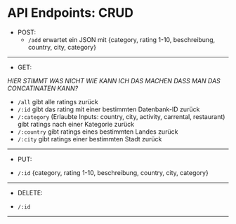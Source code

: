 # API Endpoints: CRUD

- POST:
    - `/add` erwartet ein JSON mit {category, rating 1-10, beschreibung, country, city, category}
---
- GET:

*HIER STIMMT WAS NICHT WIE KANN ICH DAS MACHEN DASS MAN DAS CONCATINATEN KANN?*

- `/all` gibt alle ratings zurück
- `/:id` gibt das rating mit einer bestimmten Datenbank-ID zurück
- `/:category` (Erlaubte Inputs: country, city, activity, carrental, restaurant) gibt ratings nach einer Kategorie zurück
- `/:country` gibt ratings eines bestimmten Landes zurück
- `/:city` gibt ratings einer bestimmten Stadt zurück
---
- PUT:

- `/:id` {category, rating 1-10, beschreibung, country, city, category}
---
- DELETE:

- `/:id`
---

